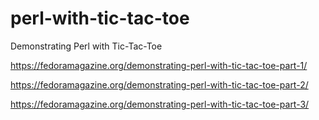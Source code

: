 # perl-with-tic-tac-toe
Demonstrating Perl with Tic-Tac-Toe

https://fedoramagazine.org/demonstrating-perl-with-tic-tac-toe-part-1/

https://fedoramagazine.org/demonstrating-perl-with-tic-tac-toe-part-2/

https://fedoramagazine.org/demonstrating-perl-with-tic-tac-toe-part-3/

